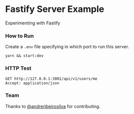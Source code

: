 # Fastify Server Example

Experimenting with Fastify

### How to Run

Create a `.env` file specifying in which port to run this server.

```yarn && start:dev```

### HTTP Test

```
GET http://127.0.0.1:3001/api/v1/users/me
Accept: application/json
```

### Team
Thanks to [@andreribeirosilva](https://github.com/andreribeirosilva) for contributing.